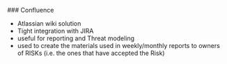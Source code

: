 ### Confluence

- Atlassian wiki solution
- Tight integration with JIRA
- useful for reporting and Threat modeling
- used to create the materials used in weekly/monthly reports to owners of RISKs (i.e. the ones that have accepted the Risk)
